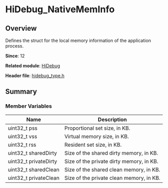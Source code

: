 # HiDebug_NativeMemInfo

<!--Kit: Performance Analysis Kit-->
<!--Subsystem: HiviewDFX-->
<!--Owner: @hello_harmony; @yu_haoqiaida-->
<!--SE: @kutcherzhou1-->
<!--TSE: @gcw_KuLfPSbe-->

## Overview

Defines the struct for the local memory information of the application process.

**Since**: 12

**Related module**: [HiDebug](capi-hidebug.md)

**Header file**: [hidebug_type.h](capi-hidebug-type-h.md)

## Summary

### Member Variables

| Name| Description|
| -- | -- |
| uint32_t pss | Proportional set size, in KB.|
| uint32_t vss | Virtual memory size, in KB.|
| uint32_t rss | Resident set size, in KB.|
| uint32_t sharedDirty | Size of the shared dirty memory, in KB.|
| uint32_t privateDirty | Size of the private dirty memory, in KB.|
| uint32_t sharedClean | Size of the shared clean memory, in KB.|
| uint32_t privateClean | Size of the private clean memory, in KB.|
